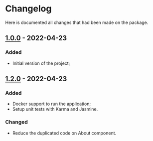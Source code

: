 # Changelog
Here is documented all changes that had been made on the package.  

## [1.0.0] - 2022-04-23
### Added
- Initial version of the project;

## [1.2.0] - 2022-04-23
### Added
- Docker support to run the application;
- Setup unit tests with Karma and Jasmine.

### Changed
- Reduce the duplicated code on About component.

[1.2.0]: https://github.com/TheLe0/ng-commerce/releases/tag/1.2.0
[1.0.0]: https://github.com/TheLe0/ng-commerce/releases/tag/1.0.0